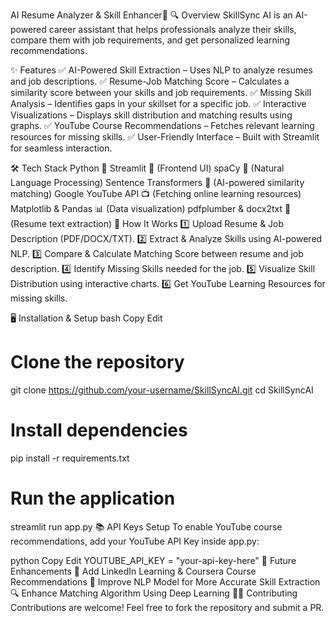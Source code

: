  AI Resume Analyzer & Skill Enhancer🚀
🔍 Overview
SkillSync AI is an AI-powered career assistant that helps professionals analyze their skills, compare them with job requirements, and get personalized learning recommendations.

✨ Features
✅ AI-Powered Skill Extraction – Uses NLP to analyze resumes and job descriptions.
✅ Resume-Job Matching Score – Calculates a similarity score between your skills and job requirements.
✅ Missing Skill Analysis – Identifies gaps in your skillset for a specific job.
✅ Interactive Visualizations – Displays skill distribution and matching results using graphs.
✅ YouTube Course Recommendations – Fetches relevant learning resources for missing skills.
✅ User-Friendly Interface – Built with Streamlit for seamless interaction.

🛠️ Tech Stack
Python 🐍
Streamlit 🎨 (Frontend UI)
spaCy 🧠 (Natural Language Processing)
Sentence Transformers 🤖 (AI-powered similarity matching)
Google YouTube API 📺 (Fetching online learning resources)
Matplotlib & Pandas 📊 (Data visualization)
pdfplumber & docx2txt 📂 (Resume text extraction)
🚀 How It Works
1️⃣ Upload Resume & Job Description (PDF/DOCX/TXT).
2️⃣ Extract & Analyze Skills using AI-powered NLP.
3️⃣ Compare & Calculate Matching Score between resume and job description.
4️⃣ Identify Missing Skills needed for the job.
5️⃣ Visualize Skill Distribution using interactive charts.
6️⃣ Get YouTube Learning Resources for missing skills.


🖥️ Installation & Setup
bash
Copy
Edit
# Clone the repository
git clone https://github.com/your-username/SkillSyncAI.git
cd SkillSyncAI

# Install dependencies
pip install -r requirements.txt

# Run the application
streamlit run app.py
📚 API Keys Setup
To enable YouTube course recommendations, add your YouTube API Key inside app.py:

python
Copy
Edit
YOUTUBE_API_KEY = "your-api-key-here"
🎯 Future Enhancements
📌 Add LinkedIn Learning & Coursera Course Recommendations
🎯 Improve NLP Model for More Accurate Skill Extraction
🔍 Enhance Matching Algorithm Using Deep Learning
👨‍💻 Contributing
Contributions are welcome! Feel free to fork the repository and submit a PR.


